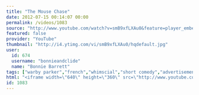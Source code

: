 ```yaml
---
title: "The Mouse Chase"
date: 2012-07-15 00:14:07 00:00
permalink: /videos/1083
source: "http://www.youtube.com/watch?v=smB9xfLXAu0&feature=player_embedded"
featured: false
provider: "YouTube"
thumbnail: "http://i4.ytimg.com/vi/smB9xfLXAu0/hqdefault.jpg"
user:
  id: 674
  username: "bonnieandclide"
  name: "Bonnie Barrett"
tags: ["warby parker","french","whimscial","short comedy","advertisement"]
html: "<iframe width=\"640\" height=\"360\" src=\"http://www.youtube.com/embed/smB9xfLXAu0?wmode=transparent&fs=1&feature=oembed\" frameborder=\"0\" allowfullscreen></iframe>"
id: 1083
---
```


